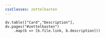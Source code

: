 ```yaml
---
cssClasses: zettelkasten
---
```

```dataviewjs
dv.table(["Card","Description"],
dv.pages("#zettelkasten")
	.map(b => [b.file.link, b.description]))

```
